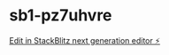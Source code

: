# sb1-pz7uhvre

[Edit in StackBlitz next generation editor ⚡️](https://stackblitz.com/~/github.com/iceonme/sb1-pz7uhvre)